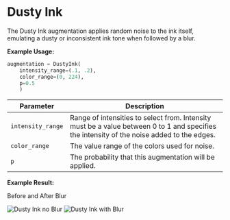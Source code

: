 # Dusty Ink

The Dusty Ink augmentation applies random noise to the ink itself, emulating a dusty or inconsistent ink tone when followed by a blur.

**Example Usage:**

```python
augmentation = DustyInk(
	intensity_range=(.1, .2),
	color_range=(0, 224),
	p=0.5
    )
```

| Parameter | Description |
|---|---|
| `intensity_range` | Range of intensities to select from. Intensity must be a value between 0 to 1 and specifies the intensity of the noise added to the edges. |
| `color_range` | The value range of the colors used for noise. |
| `p` | The probability that this augmentation will be applied. |

**Example Result:**

Before and After Blur

![Dusty Ink no Blur](../../images/Augmentations/DustyInk.png)
![Dusty Ink with Blur](../../images/Augmentations/DustyInkBlur.png)
